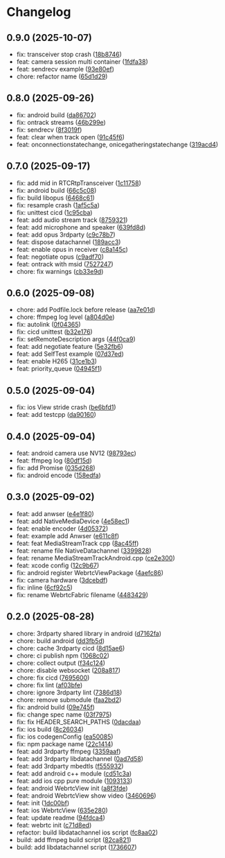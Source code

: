 # Changelog

## 0.9.0 (2025-10-07)

* fix: transceiver stop crash ([18b8746](https://github.com/SingTown/react-native-webrtc-turbo/commit/18b8746))
* feat: camera session multi container ([1fdfa38](https://github.com/SingTown/react-native-webrtc-turbo/commit/1fdfa38))
* feat: sendrecv example ([93e80ef](https://github.com/SingTown/react-native-webrtc-turbo/commit/93e80ef))
* chore: refactor name ([65d1d29](https://github.com/SingTown/react-native-webrtc-turbo/commit/65d1d29))

## 0.8.0 (2025-09-26)

* fix: android build ([da86702](https://github.com/SingTown/react-native-webrtc-turbo/commit/da86702))
* fix: ontrack streams ([46b299e](https://github.com/SingTown/react-native-webrtc-turbo/commit/46b299e))
* fix: sendrecv ([8f3019f](https://github.com/SingTown/react-native-webrtc-turbo/commit/8f3019f))
* feat: clear when track open ([91c45f6](https://github.com/SingTown/react-native-webrtc-turbo/commit/91c45f6))
* feat: onconnectionstatechange, onicegatheringstatechange ([319acd4](https://github.com/SingTown/react-native-webrtc-turbo/commit/319acd4))

## 0.7.0 (2025-09-17)

* fix: add mid in RTCRtpTransceiver ([1c11758](https://github.com/SingTown/react-native-webrtc-turbo/commit/1c11758))
* fix: android build ([66c5c08](https://github.com/SingTown/react-native-webrtc-turbo/commit/66c5c08))
* fix: build libopus ([6468c61](https://github.com/SingTown/react-native-webrtc-turbo/commit/6468c61))
* fix: resample crash ([1af5c5a](https://github.com/SingTown/react-native-webrtc-turbo/commit/1af5c5a))
* fix: unittest cicd ([1c95cba](https://github.com/SingTown/react-native-webrtc-turbo/commit/1c95cba))
* feat: add audio stream track ([8759321](https://github.com/SingTown/react-native-webrtc-turbo/commit/8759321))
* feat: add microphone and speaker ([639fd8d](https://github.com/SingTown/react-native-webrtc-turbo/commit/639fd8d))
* feat: add opus 3rdparty ([c9c78b7](https://github.com/SingTown/react-native-webrtc-turbo/commit/c9c78b7))
* feat: dispose datachannel ([189acc3](https://github.com/SingTown/react-native-webrtc-turbo/commit/189acc3))
* feat: enable opus in receiver ([c8a145c](https://github.com/SingTown/react-native-webrtc-turbo/commit/c8a145c))
* feat: negotiate opus ([c9adf70](https://github.com/SingTown/react-native-webrtc-turbo/commit/c9adf70))
* feat: ontrack with msid ([7527247](https://github.com/SingTown/react-native-webrtc-turbo/commit/7527247))
* chore: fix warnings ([cb33e9d](https://github.com/SingTown/react-native-webrtc-turbo/commit/cb33e9d))

## 0.6.0 (2025-09-08)

* chore: add Podfile.lock before release ([aa7e01d](https://github.com/SingTown/react-native-webrtc-turbo/commit/aa7e01d))
* chore: ffmpeg log level ([a804d0e](https://github.com/SingTown/react-native-webrtc-turbo/commit/a804d0e))
* fix: autolink ([0f04365](https://github.com/SingTown/react-native-webrtc-turbo/commit/0f04365))
* fix: cicd unittest ([b32e176](https://github.com/SingTown/react-native-webrtc-turbo/commit/b32e176))
* fix: setRemoteDescription args ([44f0ca9](https://github.com/SingTown/react-native-webrtc-turbo/commit/44f0ca9))
* feat: add negotiate feature ([5e32fb6](https://github.com/SingTown/react-native-webrtc-turbo/commit/5e32fb6))
* feat: add SelfTest example ([07d37ed](https://github.com/SingTown/react-native-webrtc-turbo/commit/07d37ed))
* feat: enable H265 ([31ce1b3](https://github.com/SingTown/react-native-webrtc-turbo/commit/31ce1b3))
* feat: priority_queue ([04945f1](https://github.com/SingTown/react-native-webrtc-turbo/commit/04945f1))

## 0.5.0 (2025-09-04)

* fix: ios View stride crash ([be6bfd1](https://github.com/SingTown/react-native-webrtc-turbo/commit/be6bfd1))
* feat: add testcpp ([da90160](https://github.com/SingTown/react-native-webrtc-turbo/commit/da90160))

## 0.4.0 (2025-09-04)

* feat: android camera use NV12 ([98793ec](https://github.com/SingTown/react-native-webrtc-turbo/commit/98793ec))
* feat: ffmpeg log ([80df15d](https://github.com/SingTown/react-native-webrtc-turbo/commit/80df15d))
* fix: add Promise ([035d268](https://github.com/SingTown/react-native-webrtc-turbo/commit/035d268))
* fix: android encode ([158edfa](https://github.com/SingTown/react-native-webrtc-turbo/commit/158edfa))

## 0.3.0 (2025-09-02)

* feat: add anwser ([e4e1f80](https://github.com/SingTown/react-native-webrtc-turbo/commit/e4e1f80))
* feat: add NativeMediaDevice ([4e58ec1](https://github.com/SingTown/react-native-webrtc-turbo/commit/4e58ec1))
* feat: enable encoder ([4d05372](https://github.com/SingTown/react-native-webrtc-turbo/commit/4d05372))
* feat: example add Anwser ([e611c8f](https://github.com/SingTown/react-native-webrtc-turbo/commit/e611c8f))
* feat: feat MediaStreamTrack cpp ([8ac45ff](https://github.com/SingTown/react-native-webrtc-turbo/commit/8ac45ff))
* feat: rename file NativeDatachannel ([3399828](https://github.com/SingTown/react-native-webrtc-turbo/commit/3399828))
* feat: rename MediaStreamTrackAndroid.cpp ([ce2e300](https://github.com/SingTown/react-native-webrtc-turbo/commit/ce2e300))
* feat: xcode config ([12c9b67](https://github.com/SingTown/react-native-webrtc-turbo/commit/12c9b67))
* fix: android register WebrtcViewPackage ([4aefc86](https://github.com/SingTown/react-native-webrtc-turbo/commit/4aefc86))
* fix: camera hardware ([3dcebdf](https://github.com/SingTown/react-native-webrtc-turbo/commit/3dcebdf))
* fix: inline ([6cf92c5](https://github.com/SingTown/react-native-webrtc-turbo/commit/6cf92c5))
* fix: rename WebrtcFabric filename ([4483429](https://github.com/SingTown/react-native-webrtc-turbo/commit/4483429))

## 0.2.0 (2025-08-28)

* chore: 3rdparty shared library in android ([d7162fa](https://github.com/SingTown/react-native-webrtc-turbo/commit/d7162fa))
* chore: build android ([dd3fb5d](https://github.com/SingTown/react-native-webrtc-turbo/commit/dd3fb5d))
* chore: cache 3rdparty cicd ([8d15ae6](https://github.com/SingTown/react-native-webrtc-turbo/commit/8d15ae6))
* chore: ci publish npm ([1068c02](https://github.com/SingTown/react-native-webrtc-turbo/commit/1068c02))
* chore: collect output ([f34c124](https://github.com/SingTown/react-native-webrtc-turbo/commit/f34c124))
* chore: disable websocket ([208a817](https://github.com/SingTown/react-native-webrtc-turbo/commit/208a817))
* chore: fix cicd ([7695600](https://github.com/SingTown/react-native-webrtc-turbo/commit/7695600))
* chore: fix lint ([af03bfe](https://github.com/SingTown/react-native-webrtc-turbo/commit/af03bfe))
* chore: ignore 3rdparty lint ([7386d18](https://github.com/SingTown/react-native-webrtc-turbo/commit/7386d18))
* chore: remove submodule ([faa2bd2](https://github.com/SingTown/react-native-webrtc-turbo/commit/faa2bd2))
* fix: android build ([09e745f](https://github.com/SingTown/react-native-webrtc-turbo/commit/09e745f))
* fix: change spec name ([03f7975](https://github.com/SingTown/react-native-webrtc-turbo/commit/03f7975))
* fix: fix  HEADER_SEARCH_PATHS ([0dacdaa](https://github.com/SingTown/react-native-webrtc-turbo/commit/0dacdaa))
* fix: ios build ([8c26034](https://github.com/SingTown/react-native-webrtc-turbo/commit/8c26034))
* fix: ios codegenConfig ([ea50085](https://github.com/SingTown/react-native-webrtc-turbo/commit/ea50085))
* fix: npm package name ([22c1414](https://github.com/SingTown/react-native-webrtc-turbo/commit/22c1414))
* feat: add 3rdparty ffmpeg ([3359aaf](https://github.com/SingTown/react-native-webrtc-turbo/commit/3359aaf))
* feat: add 3rdparty libdatachannel ([0ad7d58](https://github.com/SingTown/react-native-webrtc-turbo/commit/0ad7d58))
* feat: add 3rdparty mbedtls ([f555932](https://github.com/SingTown/react-native-webrtc-turbo/commit/f555932))
* feat: add android c++ module ([cd51c3a](https://github.com/SingTown/react-native-webrtc-turbo/commit/cd51c3a))
* feat: add ios cpp pure module ([1093133](https://github.com/SingTown/react-native-webrtc-turbo/commit/1093133))
* feat: android WebrtcView init ([a8f3fde](https://github.com/SingTown/react-native-webrtc-turbo/commit/a8f3fde))
* feat: android WebrtcView show video ([3460696](https://github.com/SingTown/react-native-webrtc-turbo/commit/3460696))
* feat: init ([1dc00bf](https://github.com/SingTown/react-native-webrtc-turbo/commit/1dc00bf))
* feat: ios WebrtcView ([635e280](https://github.com/SingTown/react-native-webrtc-turbo/commit/635e280))
* feat: update readme ([94fdca4](https://github.com/SingTown/react-native-webrtc-turbo/commit/94fdca4))
* feat: webrtc init ([c71d8ed](https://github.com/SingTown/react-native-webrtc-turbo/commit/c71d8ed))
* refactor: build libdatachannel ios script ([fc8aa02](https://github.com/SingTown/react-native-webrtc-turbo/commit/fc8aa02))
* build: add ffmpeg build script ([82ca821](https://github.com/SingTown/react-native-webrtc-turbo/commit/82ca821))
* build: add libdatachannel script ([1736607](https://github.com/SingTown/react-native-webrtc-turbo/commit/1736607))

